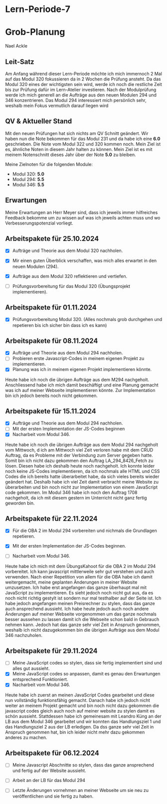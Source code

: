 # Lern-Periode-7

# Grob-Planung

Nael Ackle


## Leit-Satz

Am Anfang während dieser Lern-Periode möchte ich mich immernoch 2 Mal auf das Modul 320 fokussieren da in 2 Wochen die Prüfung ansteht. Da das Modul 320 eines der wichtigsten sein wird, werde ich noch die restliche Zeit bis zur Prüfung dafür im Lern-Atelier investieren. Nach der Modulprüfung werde ich mich generell an die Aufträge aus den neuen Modulen 294 und 346 konzentrieren. Das Modul 294 interessiert mich persönlich sehr, weshalb mein Fokus vermutlich darauf liegen wird

## QV & Aktueller Stand

Mit den neuen Prüfungen hat sich nichts am QV Schnitt geändert. Wir haben nun die Note bekommen für das Modul 231 und da habe ich eine **6.0** geschrieben. Die Note vom Modul 322 und 320 kommen noch.
Mein Ziel ist es, ähnliche Noten in diesem Jahr halten zu können. Mein Ziel ist es mit meinem Notenschnitt dieses Jahr über der Note **5.0** zu bleiben. 

Meine Zielnoten für die folgenden Module:
- Modul 320: **5.0**
- Modul 294: **5.5**
- Modul 346: **5.5**


## Erwartungen

Meine Erwartungen an Herr Meyer sind, dass ich jeweils immer hilfreiches Feedback bekomme um zu wissen auf was ich jeweils achten muss und wo Verbesserungspotenzial vorliegt.

## Arbeitspakete für 25.10.2024


- [x] Aufträge und Theorie aus dem Modul 320 nachholen.

- [x] Mir einen guten Überblick verschaffen, was mich alles erwartet in den neuen Modulen (294).

- [x] Aufträge aus dem Modul 320 reflektieren und vertiefen.

- [ ] Prüfungsvorbereitung für das Modul 320 (Übungsprojekt implementieren).



## Arbeitspakete für 01.11.2024


- [x] Prüfungsvorbereitung Modul 320. (Alles nochmals grob durchgehen und repetieren bis ich sicher bin dass ich es kann)



## Arbeitspakete für 08.11.2024

- [x] Aufträge und Theorie aus dem Modul 294 nachholen.
- [ ] Probieren erste Javascript-Codes in meinem eigenen Projekt zu implementieren.
- [x] Planung was ich in meinem eigenen Projekt implementieren könnte.

Heute habe ich noch die übrigen Aufträge aus dem M294 nachgeholt. Anschliessend habe ich mich damit beschäftigt und eine Planung gemacht was ich auf meiner Webseite implementieren könnte. Zur Implementation bin ich jedoch bereits noch nicht gekommen.

## Arbeitspakete für 15.11.2024

- [x] Aufträge und Theorie aus dem Modul 294 nachholen.
- [ ] Mit der ersten Implementation der JS-Codes beginnen
- [x] Nacharbeit vom Modul 346.

Heute habe ich noch die übrigen Aufträge aus dem Modul 294 nachgeholt vom Mittwoch, d ich am Mittwoch viel Zeit verloren habe mit dem CRUD Auftrag, da es Probleme mit der Verbindung zum Server gegeben hatte. Somit bin ich nicht dazu gekommen den Auftrag LA_294_8426_Fetch zu lösen. 
Diesen habe ich deshalb heute noch nachgeholt. 
Ich konnte leider noch keine JS-Codes implementieren, da ich nochmals alle HTML und CSS Codes die ich bereits hatte überarbeitet habe, da sich vieles bereits wieder geändert hat. Deshalb habe ich viel Zeit damit verbracht meine Website zu überarbeiten und bin noch nicht zur Implementation von einem JavaScript code gekommen.
Im Modul 346 habe ich noch den Auftrag 1708 nachgeholt, da ich mit diesem gestern im Unterricht nicht ganz fertig geworden bin.

## Arbeitspakete für 22.11.2024
- [x] Für die OBA 2 im Modul 294 vorbereiten und nichmals die Grundlagen repetieren.
- [x] Mit der ersten Implementation der JS-Codes beginnen.
- [ ] Nacharbeit vom Modul 346.


Heute habe ich mich mit dem ÜbungsKahoot für die OBA 2 im Modul 294 vorbereitet. Ich kann javascript mittlerweile sehr gut verstehen und auch verwenden. Nach einer Repetition von allem für die OBA habe ich damit weitergemacht, meine geplanten Änderungen in meiner Website umzusetzen. Ich habe erst angefangen das ganze überhaupt mal mit JavaScript zu implementieren. Es sieht jedoch noch nicht gut aus, da es noch nicht richtig gestylt ist sondern nur mal testhalber auf der Seite ist. Ich habe jedoch angefangen meinen Preisrechner zu stylen, dass das ganze auch ansprechend aussieht. 
Ich habe heute jedoch auch noch andere Änderungen auf meiner Webseite vorgenommen um das ganze nochmals besser aussehen zu lassen damit ich die Webseite schon bald in Gebrauch nehmen kann. Jedoch hat das ganze sehr viel Zeit in Anspruch genommen, weshalb ich nicht dazugekommen bin die übrigen Aufträge aus dem Modul 346 nachzuholen.


## Arbeitspakete für 29.11.2024
- [ ] Meine JavaScript codes so stylen, dass sie fertig implementiert sind und alles gut aussieht.
- [x] Meine JavaScript codes so anpassen, damit es genau den Erwartungen entsprechend Funktioniert.
- [x] Nacharbeit vom Modul 346.

Heute habe ich zuerst an meinen JavaScript Codes gearbeitet und diese nun vollständig funktionsfähig gemacht. Danach habe ich jedoch nicht weiter an meinem Projekt gemacht und bin noch nicht dazu gekommen die javascript codes gleich auch noch auf meiner website zu stylen damit es schön aussieht. Stattdessen habe ich gemeinesam mit Leandro Küng an der LB aus dem Modul 346 gearbeitet und wir konnten das Handlungsziel 1 und das Handlungsziel 2 aus der LB erledigen. Da dss ganze sehr viel Zeit in Anspruch genommen hat, bin ich leider nicht mehr dazu gekommen anderes zu machen.


## Arbeitspakete für 06.12.2024

- [ ] Meine Javascript Abschnitte so stylen, dass das ganze ansprechend und fertig auf der Website aussieht.
- [ ] Arbeit an der LB für das Modul 294
- [ ] Letzte Änderungen vornehmen an meiner Webseite um sie neu zu veröffentlichen und sie fertig zu haben.

